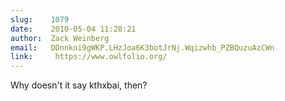 ```yaml
---
slug:    1079
date:    2010-05-04 11:28:21
author:  Zack Weinberg
email:   DDnnkni9gWKP.LHzJoa6K3botJrNj.Wqizwhb_PZBQuzuAzCWn
link:     https://www.owlfolio.org/
---
```


Why doesn't it say kthxbai, then?
